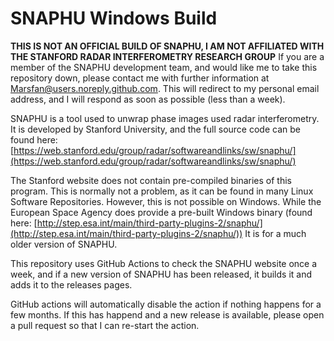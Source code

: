 # SNAPHU Windows Build

**THIS IS NOT AN OFFICIAL BUILD OF SNAPHU, I AM NOT AFFILIATED WITH THE STANFORD RADAR INTERFEROMETRY RESEARCH GROUP**
If you are a member of the SNAPHU development team, and would like me to take this repository down, please contact me
with further information at Marsfan@users.noreply.github.com. This will redirect to my personal email address, and I
will respond as soon as possible (less than a week).

SNAPHU is a tool used to unwrap phase images used radar interferometry.
It is developed by Stanford University, and the full source code can be found here:
[https://web.stanford.edu/group/radar/softwareandlinks/sw/snaphu/](https://web.stanford.edu/group/radar/softwareandlinks/sw/snaphu/)

The Stanford website does not contain pre-compiled binaries of this program. This is normally not a problem, as it can
be found in many Linux Software Repositories. However, this is not possible on Windows. While the European Space Agency
does provide a pre-built Windows binary (found here:
[http://step.esa.int/main/third-party-plugins-2/snaphu/](http://step.esa.int/main/third-party-plugins-2/snaphu/))
It is for a much older version of SNAPHU.

This repository uses GitHub Actions to check the SNAPHU website once a week, and if a new version of SNAPHU has been
released, it builds it and adds it to the releases pages.

GitHub actions will automatically disable the action if nothing happens for a few months. If this has happend and a new release is available, 
please open a pull request so that I can re-start the action. 
